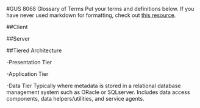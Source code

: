 #GUS 8068 Glossary of Terms
Put your terms and definitions below. If you have never used markdown for formatting, check out [this resource](https://github.com/adam-p/markdown-here/wiki/Markdown-Cheatsheet).

##Client

##Server

##Tiered Architecture

-Presentation Tier

-Application Tier

-Data Tier
Typically where metadata is stored in a relational database management system such as ORacle or SQLserver.
Includes data access components, data helpers/utilities, and service agents. 
